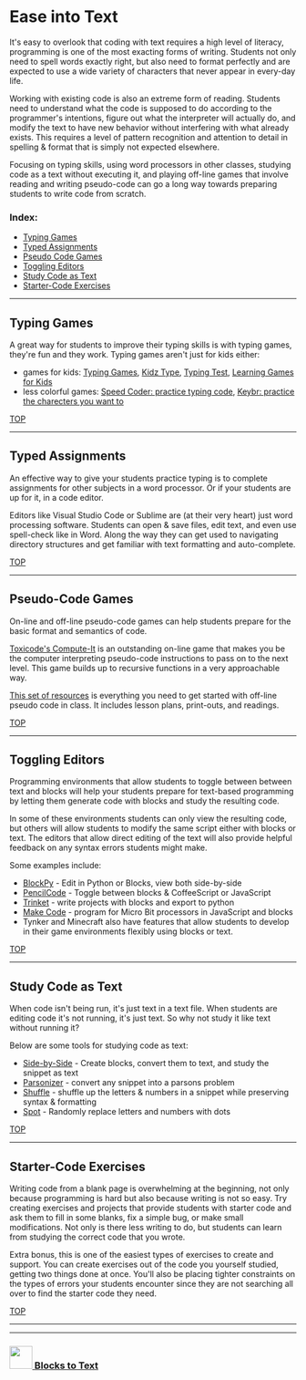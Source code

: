 # Ease into Text

It's easy to overlook that coding with text requires a high level of literacy, programming is one of the most exacting forms of writing. Students not only need to spell words exactly right, but also need to format perfectly and are expected to use a wide variety of characters that never appear in every-day life.

Working with existing code is also an extreme form of reading. Students need to understand what the code is supposed to do according to the programmer's intentions, figure out what the interpreter will actually do, and modify the text to have new behavior without interfering with what already exists. This requires a level of pattern recognition and attention to detail in spelling & format that is simply not expected elsewhere.

Focusing on typing skills, using word processors in other classes, studying code as a text without executing it, and playing off-line games that involve reading and writing pseudo-code can go a long way towards preparing students to write code from scratch.

### Index:
* [Typing Games](#typing-games)
* [Typed Assignments](#typed-assignments)
* [Pseudo Code Games](#pseudo-code-games)
* [Toggling Editors](#toggling-editors)
* [Study Code as Text](#study-code-as-text)
* [Starter-Code Exercises](#starter-code-exercises)

---

## Typing Games

A great way for students to improve their typing skills is with typing games, they're fun and they work.  Typing games aren't just for kids either:
* games for kids: [Typing Games](https://www.typinggames.zone), [Kidz Type](https://www.kidztype.com/tags/kids-typing-games/), [Typing Test](https://www.typingtest.com/games.html), [Learning Games for Kids](https://www.learninggamesforkids.com/keyboarding-games.html)
* less colorful games: [Speed Coder: practice typing code](http://www.speedcoder.net/lessons/), [Keybr: practice the charecters you want to](https://www.keybr.com)

[TOP](#ease-into-text)

---

## Typed Assignments

An effective way to give your students practice typing is to complete assignments for other subjects in a word processor.  Or if your students are up for it, in a code editor.  

Editors like Visual Studio Code or Sublime are (at their very heart) just word processing software.  Students can open & save files, edit text, and even use spell-check like in Word.  Along the way they can get used to navigating directory structures and get familiar with text formatting and auto-complete.

[TOP](#ease-into-text)

---

## Pseudo-Code Games

On-line and off-line pseudo-code games can help students prepare for the basic format and semantics of code. 

[Toxicode's Compute-It](http://compute-it.toxicode.fr) is an outstanding on-line game that makes you be the computer interpreting pseudo-code instructions to pass on to the next level.  This game builds up to recursive functions in a very approachable way.  

[This set of resources](https://community.computingatschool.org.uk/resources/2321/single) is everything you need to get started with off-line pseudo code in class.  It includes lesson plans, print-outs, and readings.

[TOP](#ease-into-text)

---

## Toggling Editors

Programming environments that allow students to toggle between between text and blocks will help your students prepare for text-based programming by letting them generate code with blocks and study the resulting code.  

In some of these environments students can only view the resulting code, but others will allow students to modify the same script either with blocks or text.  The editors that allow direct editing of the text will also provide helpful feedback on any syntax errors students might make.

Some examples include:
* [BlockPy](https://think.cs.vt.edu/blockpy/load) - Edit in Python or Blocks, view both side-by-side
* [PencilCode](https://pencilcode.net/edit/first) - Toggle between blocks & CoffeeScript or JavaScript
* [Trinket](https://trinket.io) - write projects with blocks and export to python
* [Make Code](https://makecode.microbit.org/#editor) - program for Micro Bit processors in JavaScript and blocks
* Tynker and Minecraft also have features that allow students to develop in their game environments flexibly using blocks or text.

[TOP](#ease-into-text)

---

## Study Code as Text

When code isn't being run, it's just text in a text file.  When students are editing code it's not running, it's just text.  So why not study it like text without running it?

Below are some tools for studying code as text:
* [Side-by-Side](https://blocks-to-text.github.io/side-by-side/) - Create blocks, convert them to text, and study the snippet as text
* [Parsonizer](https://blocks-to-text.github.io/parsonizer/) - convert any snippet into a parsons problem
* [Shuffle](https://blocks-to-text.github.io/shuffle/) - shuffle up the letters & numbers in a snippet while preserving syntax & formatting
* [Spot](https://blocks-to-text.github.io/spot/) - Randomly replace letters and numbers with dots

[TOP](#ease-into-text)

---

## Starter-Code Exercises

Writing code from a blank page is overwhelming at the beginning, not only because programming is hard but also because writing is not so easy.  Try creating exercises and projects that provide students with starter code and ask them to fill in some blanks, fix a simple bug, or make small modifications.  Not only is there less writing to do, but students can learn from studying the correct code that you wrote.

Extra bonus, this is one of the easiest types of exercises to create and support.  You can create exercises out of the code you yourself studied, getting two things done at once.  You'll also be placing tighter constraints on the types of errors your students encounter since they are not searching all over to find the starter code they need.

[TOP](#ease-into-text)

___
___
### <a href="http://github.com/blocks-to-text/top" target="_blank"><img src="https://user-images.githubusercontent.com/18554853/50098409-22575780-021c-11e9-99e1-962787adaded.png" width="40" height="40"></img> Blocks to Text</a>
